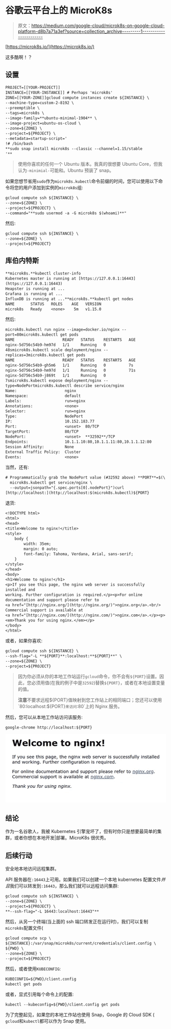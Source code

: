 # 谷歌云平台上的 MicroK8s

> 原文：<https://medium.com/google-cloud/microk8s-on-google-cloud-platform-d8b7a71a3ef?source=collection_archive---------1----------------------->

[https://microk8s.io/](https://microk8s.io/)

这多酷啊！？

## 设置

```
PROJECT=[[YOUR-PROJECT]]
INSTANCE=[[YOUR-INSTANCE]] # Perhaps 'microk8s'
ZONE=[[YOUR-ZONE]]gcloud compute instances create ${INSTANCE} \
--machine-type=custom-2-8192 \
--preemptible \
--tags=microk8s \
--image-family=**ubuntu-minimal-1904** \
--image-project=ubuntu-os-cloud \
--zone=${ZONE} \
--project=${PROJECT} \
--metadata=startup-script='
!# /bin/bash
**sudo snap install microk8s --classic --channel=1.15/stable
'**
```

> 使用你喜欢的任何一个 Ubuntu 版本。我真的很想要 Ubuntu Core，但我认为`-minimial-`可能和。Ubuntu 预装了 snap。

如果您想节省用`sudo`作为`microk8s.kubectl`命令前缀的时间，您可以使用以下命令将您的用户添加到实例的`microk8s`组:

```
gcloud compute ssh ${INSTANCE} \
--zone=${ZONE} \
--project=${PROJECT} \
--command="**sudo usermod -a -G microk8s $(whoami)**"
```

然后:

```
gcloud compute ssh ${INSTANCE} \
--zone=${ZONE} \
--project=${PROJECT}
```

## 库伯内特斯

```
**microk8s.**kubectl cluster-info
Kubernetes master is running at [https://127.0.0.1:16443](https://127.0.0.1:16443)
Heapster is running at ...
Grafana is running at ...
InfluxDB is running at ...**microk8s.**kubectl get nodes
NAME       STATUS   ROLES    AGE   VERSION
microk8s   Ready    <none>    5m   v1.15.0
```

然后:

```
microk8s.kubectl run nginx --image=docker.io/nginx --port=80microk8s.kubectl get pods
NAME                     READY   STATUS    RESTARTS   AGE
nginx-5d756c54b9-hm97d   1/1     Running   0          48smicrok8s.kubectl scale deployment/nginx --replicas=3microk8s.kubectl get pods
NAME                     READY   STATUS    RESTARTS   AGE
nginx-5d756c54b9-gh5m6   1/1     Running   0          7s
nginx-5d756c54b9-hm97d   1/1     Running   0          71s
nginx-5d756c54b9-j869t   1/1     Running   0          7smicrok8s.kubectl expose deployment/nginx --type=NodePortmicrok8s.kubectl describe service/nginx
Name:                     nginx
Namespace:                default
Labels:                   run=nginx
Annotations:              <none>
Selector:                 run=nginx
Type:                     NodePort
IP:                       10.152.183.77
Port:                     <unset>  80/TCP
TargetPort:               80/TCP
NodePort:                 <unset>  **32592**/TCP
Endpoints:                10.1.1.10:80,10.1.1.11:80,10.1.1.12:80
Session Affinity:         None
External Traffic Policy:  Cluster
Events:                   <none>
```

当然，还有:

```
# Programmatically grab the NodePort value (#32592 above) **PORT**=$(\
  microk8s.kubectl get service/nginx \
  --output=jsonpath="{.spec.ports[0].nodePort}")curl [http://localhost:](http://localhost:$(microk8s.kubectl)${PORT}
```

退货:

```
<!DOCTYPE html>
<html>
<head>
<title>Welcome to nginx!</title>
<style>
    body {
        width: 35em;
        margin: 0 auto;
        font-family: Tahoma, Verdana, Arial, sans-serif;
    }
</style>
</head>
<body>
<h1>Welcome to nginx!</h1>
<p>If you see this page, the nginx web server is successfully installed and
working. Further configuration is required.</p><p>For online documentation and support please refer to
<a href="[http://nginx.org/](http://nginx.org/)">nginx.org</a>.<br/>
Commercial support is available at
<a href="[http://nginx.com/](http://nginx.com/)">nginx.com</a>.</p><p><em>Thank you for using nginx.</em></p>
</body>
</html>
```

或者，如果你喜欢:

```
gcloud compute ssh ${INSTANCE} \
--ssh-flag="-L **${PORT}**:localhost:**${PORT}**" \
--zone=${ZONE} \
--project=${PROJECT}
```

> 因为你必须从你的本地工作站运行`gcloud`命令，你不会有`${PORT}`设置。因此，您必须用值(在我的例子中是`32592`)替换`${PORT}`，或者在本地设置变量的值。
> 
> **注意**不要求远程${PORT}值映射到您工作站上的相同端口；您还可以使用`80:localhost:${PORT}`来访问`:80`上的 Nginx 服务。

然后，您可以从本地工作站访问该服务:

```
google-chrome http://localhost:${PORT}
```

![](img/f1ed2b4b6651a582aa79ae8c12b24b88.png)

## 结论

作为一名谷歌人，我被 Kubernetes 引擎宠坏了，但有时你只是想要最简单的集群，或者你想在本地开发|部署。MicroK8s 很优秀。

## 后续行动

安全地本地访问远程集群。

API 服务器在`:16443`上可用。如果我们可以创建一个本地 kubernetes 配置文件*并且*我们可以转发到`:16443`，那么我们就可以远程访问集群:

```
gcloud compute ssh ${INSTANCE} \
--zone=${ZONE} \
--project=${PROJECT} \
**--ssh-flag="-L 16443:localhost:16443"** 
```

然后，从另一个终端(当上面的 ssh 端口转发正在运行时)，我们可以复制`microk8s`配置文件(

```
gcloud compute scp \
${INSTANCE}:/var/snap/microk8s/current/credentials/client.config \
${PWD} \
--zone=${ZONE} \
--project=${PROJECT}
```

然后，或者使用`KUBECONFIG`:

```
KUBECONFIG=${PWD}/client.config
kubectl get pods
```

或者，显式引用每个命令上的配置:

```
kubectl --kubeconfig=${PWD}/client.config get pods
```

为了完整起见，如果您的本地工作站也使用 Snap，Google 的 Cloud SDK ( `gcloud`和`kubectl`都可以作为 Snap 使用。